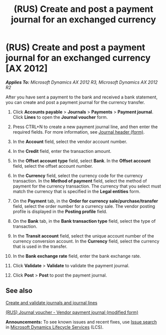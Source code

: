 ﻿---
title: (RUS) Create and post a payment journal for an exchanged currency
TOCTitle: (RUS) Create and post a payment journal for an exchanged currency
ms:assetid: b7e97c74-bbda-49c1-b24c-08468bec1c3e
ms:mtpsurl: https://technet.microsoft.com/en-us/library/JJ856176(v=AX.60)
ms:contentKeyID: 50407015
ms.date: 04/18/2014
mtps_version: v=AX.60
---

# (RUS) Create and post a payment journal for an exchanged currency [AX 2012]


_**Applies To:** Microsoft Dynamics AX 2012 R3, Microsoft Dynamics AX 2012 R2_

After you have sent a payment to the bank and received a bank statement, you can create and post a payment journal for the currency transfer.

1.  Click **Accounts payable** \> **Journals** \> **Payments** \> **Payment journal**. Click **Lines** to open the **Journal voucher** form.

2.  Press CTRL+N to create a new payment journal line, and then enter the required fields. For more information, see [Journal header (form)](https://technet.microsoft.com/en-us/library/aa557917\(v=ax.60\)).

3.  In the **Account** field, select the vendor account number.

4.  In the **Credit** field, enter the transaction amount.

5.  In the **Offset account type** field, select **Bank**. In the **Offset account** field, select the offset account number.

6.  In the **Currency** field, select the currency code for the currency transaction. In the **Method of payment** field, select the method of payment for the currency transaction. The currency that you select must match the currency that is specified in the **Legal entities** form.

7.  On the **Payment** tab, in the **Order for currency sale/purchase/transfer** field, select the order number for a currency sale. The vendor posting profile is displayed in the **Posting profile** field.

8.  On the **Bank** tab, in the **Bank transaction type** field, select the type of transaction.

9.  In the **Transit account** field, select the unique account number of the currency conversion account. In the **Currency** field, select the currency that is used in the transfer.

10. In the **Bank exchange rate** field, enter the bank exchange rate.

11. Click **Validate** \> **Validate** to validate the payment journal.

12. Click **Post** \> **Post** to post the payment journal.

## See also

[Create and validate journals and journal lines](create-and-validate-journals-and-journal-lines.md)

[(RUS) Journal voucher - Vendor payment journal (modified form)](https://technet.microsoft.com/en-us/library/jj733511\(v=ax.60\))

  
**Announcements:** To see known issues and recent fixes, use [Issue search](http://go.microsoft.com/fwlink/?linkid=389258) in [Microsoft Dynamics Lifecycle Services](http://go.microsoft.com/fwlink/?linkid=306505) (LCS).

